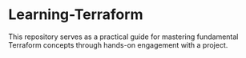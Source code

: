 # Learning-Terraform

This repository serves as a practical guide for mastering fundamental Terraform concepts through hands-on engagement with a project.